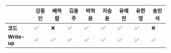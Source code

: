 |              | 강동인 | 배하람             | 김용주             | 박하윤 | 지승윤             | 유예찬             | 유한영             | 송민석 |
| ------------ | ------ | ------------------ | ------------------ | ------ | ------------------ | ------------------ | ------------------ | ------ |
| **코드**     | ✅      | :x:                | :white_check_mark:|✅| :white_check_mark: | :white_check_mark: | :white_check_mark: |:x:|
| **Write-up** | ✅      | :white_check_mark: | :white_check_mark: |✅| :white_check_mark: | :white_check_mark: | :white_check_mark: |:white_check_mark:|


